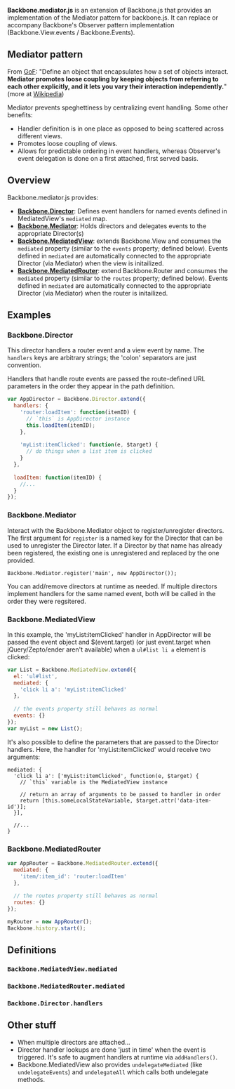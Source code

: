 **Backbone.mediator.js** is an extension of Backbone.js that provides an implementation of the Mediator pattern for backbone.js. It can replace or accompany Backbone's Observer pattern implementation (Backbone.View.events / Backbone.Events).

## Mediator pattern

From [GoF](http://en.wikipedia.org/wiki/Design_Patterns): "Define an object that encapsulates how a set of objects interact. **Mediator promotes loose coupling by keeping objects from referring to each other explicitly, and it lets you vary their interaction independently.**" (more at [Wikipedia](http://en.wikipedia.org/wiki/Mediator_pattern))

Mediator prevents speghettiness by centralizing event handling. Some other benefits:

* Handler definition is in one place as opposed to being scattered across different views.
* Promotes loose coupling of views.
* Allows for predictable ordering in event handlers, whereas Observer's event delegation is done on a first attached, first served basis.

## Overview

Backbone.mediator.js provides:


* **[Backbone.Director](#director)**: Defines event handlers for named events defined in MediatedView's `mediated` map.
* **[Backbone.Mediator](#mediator)**: Holds directors and delegates events to the appropriate Director(s)
* **[Backbone.MediatedView](#mediatedview)**: extends Backbone.View and consumes the `mediated` property (similar to the `events` property; defined below). Events defined in `mediated` are automatically connected to the appropriate Director (via Mediator) when the view is initailized.
* **[Backbone.MediatedRouter](#mediatedrouter)**: extend Backbone.Router and consumes the `mediated` property (similar to the `routes` property; defined below). Events defined in `mediated` are automatically connected to the appropriate Director (via Mediator) when the router is initailized.

## Examples

<a name="director"></a>
### Backbone.Director

This director handlers a router event and a view event by name. The `handlers` keys are arbitrary strings; the 'colon' separators are just convention.

Handlers that handle route events are passed the route-defined URL parameters in the order they appear in the path definition.

```javascript
var AppDirector = Backbone.Director.extend({
  handlers: {
    'router:loadItem': function(itemID) {
      // `this` is AppDirector instance
      this.loadItem(itemID);
    },
    
    'myList:itemClicked': function(e, $target) {
      // do things when a list item is clicked
    }
  },
  
  loadItem: function(itemID) {
    //...
  }
});

```

<a name="mediator"></a>
### Backbone.Mediator

Interact with the Backbone.Mediator object to register/unregister directors. The first argument for `register` is a named key for the Director that can be used to unregister the Director later. If a Director by that name has already been registered, the existing one is unregistered and replaced by the one provided.

```
Backbone.Mediator.register('main', new AppDirector());
```

You can add/remove directors at runtime as needed. If multiple directors implement handlers for the same named event, both will be called in the order they were regsitered.

<a name="mediatedview"></a>
### Backbone.MediatedView

In this example, the 'myList:itemClicked' handler in AppDirector will be passed the event object and $(event.target) (or just event.target when jQuery/Zepto/ender aren't available) when a `ul#list li a` element is clicked:

```javascript
var List = Backbone.MediatedView.extend({
  el: 'ul#list',
  mediated: {
    'click li a': 'myList:itemClicked'
  },
  
  // the events property still behaves as normal
  events: {}
});
var myList = new List();
```

It's also possible to define the parameters that are passed to the Director handlers. Here, the handler for 'myList:itemClicked' would receive two arguments:

```
mediated: {
  'click li a': ['myList:itemClicked', function(e, $target) {
    // `this` variable is the MediatedView instance
    
    // return an array of arguments to be passed to handler in order
    return [this.someLocalStateVariable, $target.attr('data-item-id')];
  }],
  
  //...
}
```



<a name="mediatedrouter"></a>
### Backbone.MediatedRouter
```javascript
var AppRouter = Backbone.MediatedRouter.extend({
  mediated: {
    'item/:item_id': 'router:loadItem'
  },
  
  // the routes property still behaves as normal
  routes: {}
});

myRouter = new AppRouter();
Backbone.history.start();
```

## Definitions

### `Backbone.MediatedView.mediated`

### `Backbone.MediatedRouter.mediated`

### `Backbone.Director.handlers`


## Other stuff

* When multiple directors are attached...
* Director handler lookups are done 'just in time' when the event is triggered. It's safe to augment handlers at runtime via `addHandlers()`.
* Backbone.MediatedView also provides `undelegateMediated` (like `undelegateEvents`) and `undelegateAll` which calls both undelegate methods.